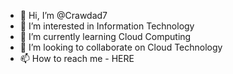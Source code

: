 - 👋 Hi, I’m @Crawdad7
- 👀 I’m interested in Information Technology
- 🌱 I’m currently learning Cloud Computing
- 💞️ I’m looking to collaborate on Cloud Technology
- 📫 How to reach me - HERE

<!---
Crawdad7/Crawdad7 is a ✨ special ✨ repository because its `README.md` (this file) appears on your GitHub profile.
You can click the Preview link to take a look at your changes.
--->
